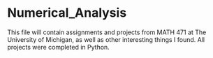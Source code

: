# Numerical_Analysis
This file will contain assignments and projects from MATH 471 at The University of Michigan, as well as other interesting things I found.
All projects were completed in Python.
